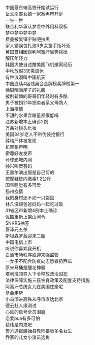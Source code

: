 中国最东端高铁开始试运行  
岳父杀害女婿一家案再审开庭  
一生一世  
联合利华承认梦龙中外用料双标  
梦中梦中梦中梦  
费曼被吴镇宇贴吧拉黑  
家人错误包扎致3岁女童手指坏死  
英国首相因误判阿富汗局势挨批  
解压年轻力  
韩国大使自述蹭美国飞机撤离经历  
中秋放假3天需调休  
有种浪漫叫中国航天  
中国连续4届残奥会金牌榜奖牌榜第一  
徐璐晒满屋子的礼服  
披荆斩棘的哥哥们年轻时有多酷  
男子被拐21年拐卖者系父母熟人  
上海疫情  
不甜的水果含糖量都很低吗  
江苏新增本土确诊2例  
万茜对镜头化妆  
美国84岁老人不带伪装抢银行  
薛梅尸体被发现  
机智张声明  
霍尊好友发声  
环球影城内测  
孙兴叫贺芸妈  
王嘉尔演出服是自己剪的  
按摩鞋垫内缴毒1.2公斤  
国宝睡觉有多可爱  
扬州疫情  
我的身材还不如一只袋鼠  
林凡没跟爸爸妈妈一起吃过饭  
31省区市新增4例本土确诊  
优酷重新上架山河令  
SNKRS抽签  
管泽元五杀  
斯坦森罗茜迎来二胎  
中国电信上市  
听说你喜欢我开机  
白酒市场秩序或迎来强监管  
一女子不配合防疫向志愿者扔西瓜  
原来马桶是醒花神器  
塔利班领导人下令释放政治囚犯  
法律保障实施三孩生育政策及配套支持措施  
阿富汗总统女儿在美国住豪宅  
基金走势  
小鸟溜进高铁从呼市直达北京  
德云社人缘测试  
心动的信号全员泪崩  
恋爱pua有多可怕  
裴伟是内鬼吧  
警方通报建始县教师猥亵多名女生  
乔家的儿女小演员选角  
